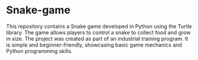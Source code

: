 # Snake-game
This repository contains a Snake game developed in Python using the Turtle library. The game allows players to control a snake to collect food and grow in size. The project was created as part of an industrial training program. It is simple and beginner-friendly, showcasing basic game mechanics and Python programming skills.
